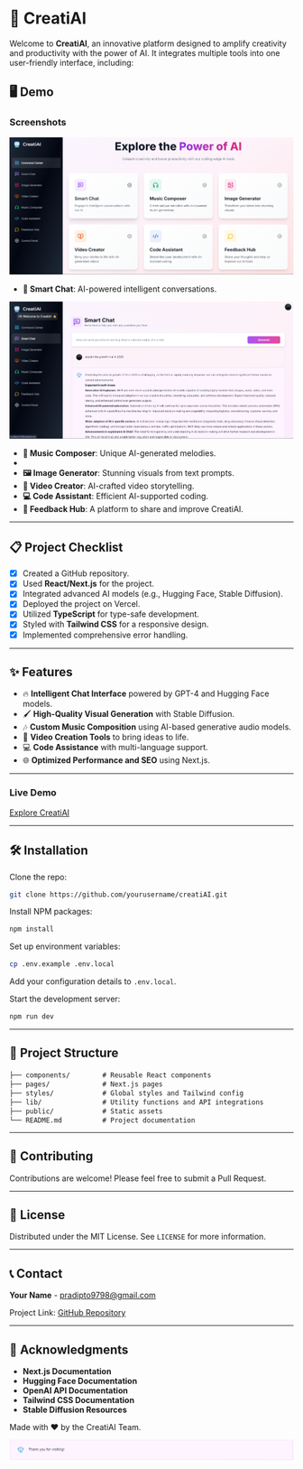 # 🚀 CreatiAI

Welcome to **CreatiAI**, an innovative platform designed to amplify creativity and productivity with the power of AI. It integrates multiple tools into one user-friendly interface, including:

## 🖥️ Demo

### Screenshots
![Feature Overview](imgs/createai%20(1).png)


- **🧠 Smart Chat**: AI-powered intelligent conversations.

<div align="center">
   <img src = "imgs/createai%20(2).png">
</div>

- **🎵 Music Composer**: Unique AI-generated melodies.
- 
- **🖼️ Image Generator**: Stunning visuals from text prompts.
- **🎥 Video Creator**: AI-crafted video storytelling.
- **💻 Code Assistant**: Efficient AI-supported coding.
- **💬 Feedback Hub**: A platform to share and improve CreatiAI.

---

## 📋 Project Checklist

- [x] Created a GitHub repository.
- [x] Used **React/Next.js** for the project.
- [x] Integrated advanced AI models (e.g., Hugging Face, Stable Diffusion).
- [x] Deployed the project on Vercel.
- [x] Utilized **TypeScript** for type-safe development.
- [x] Styled with **Tailwind CSS** for a responsive design.
- [x] Implemented comprehensive error handling.

---

## ✨ Features

- 🔥 **Intelligent Chat Interface** powered by GPT-4 and Hugging Face models.
- 🖌️ **High-Quality Visual Generation** with Stable Diffusion.
- 🎶 **Custom Music Composition** using AI-based generative audio models.
- 🎥 **Video Creation Tools** to bring ideas to life.
- 💻 **Code Assistance** with multi-language support.
- 🌐 **Optimized Performance and SEO** using Next.js.

---

### Live Demo
[Explore CreatiAI](https://creatiAI-demo.vercel.app)

---

## 🛠️ Installation

Clone the repo:

```bash
git clone https://github.com/yourusername/creatiAI.git
```

Install NPM packages:

```bash
npm install
```

Set up environment variables:

```bash
cp .env.example .env.local
```

Add your configuration details to `.env.local`.

Start the development server:

```bash
npm run dev
```

---

## 📁 Project Structure

```plaintext
├── components/        # Reusable React components
├── pages/             # Next.js pages
├── styles/            # Global styles and Tailwind config
├── lib/               # Utility functions and API integrations
├── public/            # Static assets
└── README.md          # Project documentation
```

---

## 🤝 Contributing

Contributions are welcome! Please feel free to submit a Pull Request.

---

## 📜 License

Distributed under the MIT License. See `LICENSE` for more information.

---

## 📞 Contact

**Your Name** - pradipto9798@gmail.com

Project Link: [GitHub Repository](https://github.com/Pradipta7171/CreatAI-Build-The-Future.git)

---

## 🙏 Acknowledgments

- **Next.js Documentation**
- **Hugging Face Documentation**
- **OpenAI API Documentation**
- **Tailwind CSS Documentation**
- **Stable Diffusion Resources**

Made with ❤️ by the CreatiAI Team.

![Thank You](imgs/createai%20(3).png)
